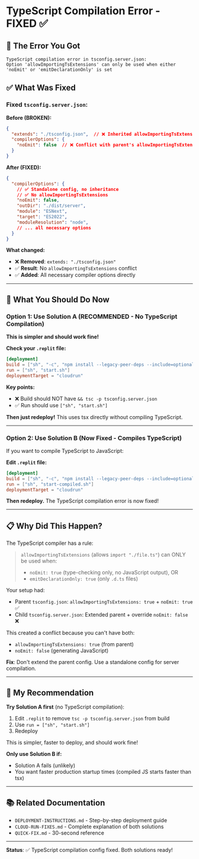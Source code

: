 # TypeScript Compilation Error - FIXED ✅

## 🐛 **The Error You Got**

```
TypeScript compilation error in tsconfig.server.json: 
Option 'allowImportingTsExtensions' can only be used when either 'noEmit' or 'emitDeclarationOnly' is set
```

## ✅ **What Was Fixed**

### Fixed `tsconfig.server.json`:

**Before (BROKEN):**
```json
{
  "extends": "./tsconfig.json",  // ❌ Inherited allowImportingTsExtensions
  "compilerOptions": {
    "noEmit": false  // ❌ Conflict with parent's allowImportingTsExtensions
  }
}
```

**After (FIXED):**
```json
{
  "compilerOptions": {
    // ✅ Standalone config, no inheritance
    // ✅ No allowImportingTsExtensions
    "noEmit": false,
    "outDir": "./dist/server",
    "module": "ESNext",
    "target": "ES2022",
    "moduleResolution": "node",
    // ... all necessary options
  }
}
```

**What changed:**
- ❌ **Removed**: `extends: "./tsconfig.json"` 
- ✅ **Result**: No `allowImportingTsExtensions` conflict
- ✅ **Added**: All necessary compiler options directly

---

## 🎯 **What You Should Do Now**

### Option 1: Use Solution A (RECOMMENDED - No TypeScript Compilation)

**This is simpler and should work fine!**

**Check your `.replit` file:**

```toml
[deployment]
build = ["sh", "-c", "npm install --legacy-peer-deps --include=optional && npm run build"]
run = ["sh", "start.sh"]
deploymentTarget = "cloudrun"
```

**Key points:**
- ❌ Build should NOT have `&& tsc -p tsconfig.server.json`
- ✅ Run should use `["sh", "start.sh"]`

**Then just redeploy!** This uses tsx directly without compiling TypeScript.

---

### Option 2: Use Solution B (Now Fixed - Compiles TypeScript)

If you want to compile TypeScript to JavaScript:

**Edit `.replit` file:**

```toml
[deployment]
build = ["sh", "-c", "npm install --legacy-peer-deps --include=optional && npm run build && tsc -p tsconfig.server.json"]
run = ["sh", "start-compiled.sh"]
deploymentTarget = "cloudrun"
```

**Then redeploy.** The TypeScript compilation error is now fixed!

---

## 📋 **Why Did This Happen?**

The TypeScript compiler has a rule:

> `allowImportingTsExtensions` (allows `import "./file.ts"`) can ONLY be used when:
> - `noEmit: true` (type-checking only, no JavaScript output), OR
> - `emitDeclarationOnly: true` (only `.d.ts` files)

Your setup had:
- Parent `tsconfig.json`: `allowImportingTsExtensions: true` + `noEmit: true` ✅
- Child `tsconfig.server.json`: Extended parent + override `noEmit: false` ❌

This created a conflict because you can't have both:
- `allowImportingTsExtensions: true` (from parent)
- `noEmit: false` (generating JavaScript)

**Fix**: Don't extend the parent config. Use a standalone config for server compilation.

---

## 🚀 **My Recommendation**

**Try Solution A first** (no TypeScript compilation):
1. Edit `.replit` to remove `tsc -p tsconfig.server.json` from build
2. Use `run = ["sh", "start.sh"]`
3. Redeploy

This is simpler, faster to deploy, and should work fine!

**Only use Solution B if:**
- Solution A fails (unlikely)
- You want faster production startup times (compiled JS starts faster than tsx)

---

## 📚 **Related Documentation**

- `DEPLOYMENT-INSTRUCTIONS.md` - Step-by-step deployment guide
- `CLOUD-RUN-FIXES.md` - Complete explanation of both solutions
- `QUICK-FIX.md` - 30-second reference

---

**Status**: ✅ TypeScript compilation config fixed. Both solutions ready!
